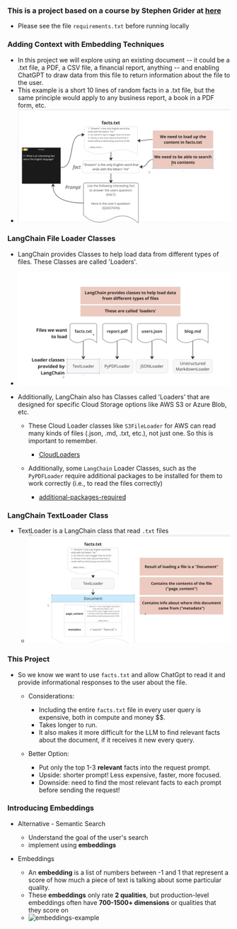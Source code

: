 ### This is a project based on a course by Stephen Grider at [here](https://www.udemy.com/course/chatgpt-and-langchain-the-complete-developers-masterclass)

- Please see the file `requirements.txt` before running locally

### Adding Context with Embedding Techniques

- In this project we will explore using an existing document -- it could be a .txt file, a PDF, a CSV file, a financial report, anything -- and enabling ChatGPT to draw data from this file to return information about the file to the user.
- This example is a short 10 lines of random facts in a .txt file, but the same principle would apply to any business report, a book in a PDF form, etc.
- ![Overview](https://raw.githubusercontent.com/kawgh1/facts-context-embedding/main/images/Context%20with%20Embedding%20Techniques.png)

### LangChain File Loader Classes

- LangChain provides Classes to help load data from different types of files. These Classes are called 'Loaders'.
- ![Loaders](https://raw.githubusercontent.com/kawgh1/facts-context-embedding/main/images/LangChain%20File%20Loader%20Classes.png)

- Additionally, LangChain also has Classes called 'Loaders' that are designed for specific Cloud Storage options like AWS S3 or Azure Blob, etc.

  - These Cloud Loader classes like `S3FileLoader` for AWS can read many kinds of files (.json, .md, .txt, etc.), not just one. So this is important to remember.

    - [CloudLoaders](https://raw.githubusercontent.com/kawgh1/facts-context-embedding/main/images/Cloud%20Storage%20Loaders.png)

  - Additionally, some `LangChain` Loader Classes, such as the `PyPDFLoader` require additional packages to be installed for them to work correctly (i.e., to read the files correctly)

    - [additional-packages-required](https://raw.githubusercontent.com/kawgh1/facts-context-embedding/main/images/some%20loader%20classes%20require%20additional%20packages.png)

### LangChain TextLoader Class

- TextLoader is a LangChain class that read `.txt` files
  - ![textloader](https://raw.githubusercontent.com/kawgh1/facts-context-embedding/main/images/Text%20Loader%20.png)

### This Project

- So we know we want to use `facts.txt` and allow ChatGpt to read it and provide informational responses to the user about the file.

  - Considerations:

    - Including the entire `facts.txt` file in every user query is expensive, both in compute and money $$.
    - Takes longer to run.
    - It also makes it more difficult for the LLM to find relevant facts about the document, if it receives it new every query.

  - Better Option:
    - Put only the top 1-3 **relevant** facts into the request prompt.
    - Upside: shorter prompt! Less expensive, faster, more focused.
    - Downside: need to find the most relevant facts to each prompt before sending the request!

### Introducing Embeddings

- Alternative - Semantic Search

  - Understand the goal of the user's search
  - implement using **embeddings**

- Embeddings
  - An **embedding** is a list of numbers between -1 and 1 that represent a score of how much a piece of text is talking about some particular quality.
  - These **embeddings** only rate **2 qualities**, but production-level embeddings often have **700-1500+ dimensions** or qualities that they score on
  - ![embeddings-example]()
